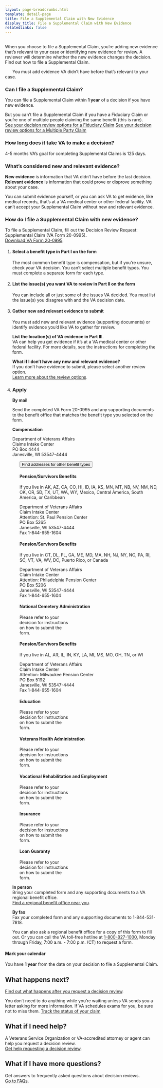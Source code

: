 ```yaml
---
layout: page-breadcrumbs.html
template: detail-page
title: File a Supplemental Claim with New Evidence
display_title: File a Supplemental Claim with New Evidence
relatedlinks: false
---
```


<br>

<div itemprop="description" class="va-introtext">
When you choose to file a Supplemental Claim, you’re adding new evidence that’s relevant to your case or identifying new evidence for review. A reviewer will determine whether the new evidence changes the decision. Find out how to file a Supplemental Claim.
</div>

<span class="heading-level-3" style="margin-right: 1.5rem"><i class="far fa-copy"></i></span> You must add evidence VA didn’t have before that’s relevant to your case.

<div class="feature" markdown="0">
  
### Can I file a Supplemental Claim?

You can file a Supplemental Claim within <b>1 year</b> of a decision if you have new evidence.

But you can’t file a Supplemental Claim if you have a Fiduciary Claim or you’re one of multiple people claiming the same benefit (this is rare). <br>
[See your decision review options for a Fiduciary Claim](/decision-reviews/fiduciary-claims/)
[See your decision review options for a Multiple Party Claim](/decision-reviews/multiple-party-claims/)
</div>

### How long does it take VA to make a decision?

<div class="card information">
  <span class="number"><span class="heading-level-3"><i class="far fa-clock vads-u-margin-right--0p75"></i> 4-5 months</span></span>
  <span class="description">VA’s goal for completing Supplemental Claims is 125 days.</span>
</div>

### What’s considered new and relevant evidence?

**New evidence** is information that VA didn’t have before the last decision.<br>
**Relevant evidence** is information that could prove or disprove something about your case.

You can submit evidence yourself, or you can ask VA to get evidence, like medical records, that’s at a VA medical center or other federal facility. VA can’t accept your Supplemental Claim without new and relevant evidence.

### How do I file a Supplemental Claim with new evidence?
To file a Supplemental Claim, fill out the Decision Review Request: Supplemental Claim (VA Form 20-0995). <br>
<a href="/decision-reviews/forms/supplemental-claim-20-0995.pdf">Download VA Form 20-0995</a>. 

<ol class="process">
<li class="process-step list-one">

#### Select a benefit type in Part I on the form
The most common benefit type is compensation, but if you’re unsure, check your VA decision. You can’t select multiple benefit types. You must complete a separate form for each type.

</li>

<li class="process-step list-two">

#### List the issue(s) you want VA to review in Part II on the form

You can include all or just some of the issues VA decided. You must list the issue(s) you disagree with and the VA decision date.

</li>

<li class="process-step list-three">

#### Gather new and relevant evidence to submit

<span class="heading-level-3 vads-u-margin-right--1p5"><i class="far fa-copy"></i></span> You must add new and relevant evidence (supporting documents) or identify evidence you’d like VA to gather for review. 

**List the location(s) of VA evidence in Part III**. <br>
VA can help you get evidence if it’s at a VA medical center or other federal facility. For more details, see the instructions for completing the form.

**What if I don’t have any new and relevant evidence?**  <br>
If you don’t have evidence to submit, please select another review option.
<br>
[Learn more about the review options](/decision-reviews/).

</li>

<li class="process-step list-four">

### Apply

**By mail**

Send the completed VA Form 20-0995 and any supporting documents to the benefit office that matches the benefit type you selected on the form.

<b>Compensation</b>
<p class="va-address-block">
Department of Veterans Affairs<br>
Claims Intake Center<br>
PO Box 4444<br>
Janesville, WI 53547-4444<br>

</p>

<ul class="usa-accordion" aria-multiselectable="true">
  <button class="usa-button-unstyled usa-accordion-button" 
    aria-controls="VA-other-benefit-addresses">Find addresses for other benefit types</button>
    <div id="VA-other-benefit-addresses" class="usa-accordion-content" >

<div class="vads-l-row medium-screen:vads-u-margin-x--neg2">
  <div class="vads-l-col--12 medium-screen:vads-l-col--6 medium-screen:vads-u-padding-x--2">
    <h4>Pension/Survivors Benefits</h4>
      <p>If you live in AK, AZ, CA, CO, HI, ID, IA, KS, MN, MT, NB, NV, NM, ND, OK, OR, SD, TX, 
      UT, WA, WY, Mexico, Central America, South America, or Caribbean</p>
      <p class="va-address-block">
        Department of Veterans Affairs<br>
        Claim Intake Center<br>
        Attention: St. Paul Pension Center <br>
        PO Box 5265<br>
        Janesville, WI 53547-4444<br>
        Fax 1-844-655-1604<br>
      </p>
  </div>

  <div class="vads-l-col--12 medium-screen:vads-l-col--6 medium-screen:vads-u-padding-x--2">
    <h4>Pension/Survivors Benefits</h4>
      <p>If you live in CT, DL, FL, GA, ME, MD, MA, NH, NJ, NY, NC, PA, RI, SC, VT, VA, WV, DC, Puerto Rico, or Canada</p>
      <p class="va-address-block">
        Department of Veterans Affairs<br>
        Claim Intake Center<br>
        Attention: Philadelphia Pension Center<br>
        PO Box 5206<br>
        Janesville, WI 53547-4444<br>
        Fax 1-844-655-1604<br>
      </p>
  </div>

  <div class="vads-l-col--12 medium-screen:vads-l-col--6 medium-screen:vads-u-padding-x--2">
    <h4>National Cemetery Administration</h4>
      <p class="va-address-block">
Please refer to your<br>
decision for instructions<br>
on how to submit the<br>
form.<br>
      </p>
  </div>

  <div class="vads-l-col--12 medium-screen:vads-l-col--6 medium-screen:vads-u-padding-x--2">
    <h4>Pension/Survivors Benefits</h4>
      <p>If you live in AL, AR, IL, IN, KY, LA, MI, MS, MO, OH, TN, or WI</p>
      <p class="va-address-block">
        Department of Veterans Affairs<br>
        Claim Intake Center<br>
        Attention: Milwaukee Pension Center<br>
        PO Box 5192<br>
        Janesville, WI 53547-4444<br>
        Fax 1-844-655-1604<br>
      </p>
  </div>

  <div class="vads-l-col--12 medium-screen:vads-l-col--6 medium-screen:vads-u-padding-x--2">
    <h4>Education</h4>
      <p class="va-address-block">
Please refer to your<br>
decision for instructions<br>
on how to submit the<br>
form.<br>
      </p>
  </div>

  <div class="vads-l-col--12 medium-screen:vads-l-col--6 medium-screen:vads-u-padding-x--2">
    <h4>Veterans Health Administration</h4>
      <p class="va-address-block">
Please refer to your<br>
decision for instructions<br>
on how to submit the<br>
form.<br>
      </p>
  </div>

  <div class="vads-l-col--12 medium-screen:vads-l-col--6 medium-screen:vads-u-padding-x--2">
    <h4>Vocational Rehabilitation and Employment</h4>
      <p class="va-address-block">
Please refer to your<br>
decision for instructions<br>
on how to submit the<br>
form.<br>
      </p>
  </div>


  <div class="vads-l-col--12 medium-screen:vads-l-col--6 medium-screen:vads-u-padding-x--2">
    <h4>Insurance</h4>
      <p class="va-address-block">
Please refer to your<br>
decision for instructions<br>
on how to submit the<br>
form.<br>
      </p>
  </div>

  <div class="vads-l-col--12 medium-screen:vads-l-col--6 medium-screen:vads-u-padding-x--2">
    <h4>Loan Guaranty</h4>
      <p class="va-address-block">
Please refer to your<br>
decision for instructions<br>
on how to submit the<br>
form.<br>
      </p>
  </div>

</div>
    </div>
</ul>

**In person**
<br>
Bring your completed form and any supporting documents to a VA regional benefit office. <br>
[Find a regional benefit office near you](/find-locations/).

**By fax**
<br>
Fax your completed form and any supporting documents to 1-844-531-7818.

You can also ask a regional benefit office for a copy of this form to fill out. Or you can call the VA toll-free hotline at <a href="tel:+1phonenumber">1-800-827-1000</a>, Monday through Friday, 7:00 a.m. - 7:00 p.m. (CT) to request a form.
</li>
</ol>

<div class="usa-alert usa-alert-info">
  <div class="usa-alert-body">
    <h4 class="usa-alert-heading">
      Mark your calendar 
    </h4>
    <p class="usa-alert-text">
      You have <b>1 year</b> from the date on your decision to file a Supplemental Claim.
    </p>
  </div>
</div>

## What happens next?
[Find out what happens after you request a decision review](/decision-reviews/after-you-request-review/).<br>

You don’t need to do anything while you’re waiting unless VA sends you a letter asking for more information. If VA schedules exams for you, be sure not to miss them.
<a href="/claim-or-appeal-status/" class="usa-button-primary">Track the status of your claim</a>


## What if I need help?
A Veterans Service Organization or VA-accredited attorney or agent can help you request a decision review. 
<br>
[Get help requesting a decision review](/decision-reviews/get-help-with-review-request/).

## What if I have more questions?
Get answers to frequently asked questions about decision reviews.
<br>
[Go to FAQs](/decision-reviews/faq/).


